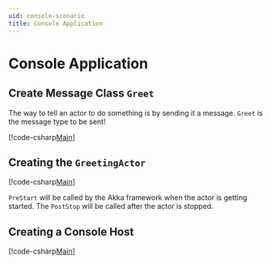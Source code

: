 ```yaml
---
uid: console-scenario
title: Console Application
---
```

# Console Application

## Create Message Class `Greet`

The way to tell an actor to do something is by sending it a message. `Greet` is the message type to be sent!

[!code-csharp[Main](../../../src/examples/HelloAkka/HelloWorld/Greet.cs?name=hello-world-message)]

## Creating the `GreetingActor`

[!code-csharp[Main](../../../src/examples/HelloAkka/HelloWorld/GreetingActor.cs?name=akka-hello-world-greeting)]

`PreStart` will be called by the Akka framework when the actor is getting started. The `PostStop` will be called after the actor is stopped.

## Creating a Console Host

[!code-csharp[Main](../../../src/examples/HelloAkka/HelloWorld/Program.cs?name=akka-hello-world-main)]
